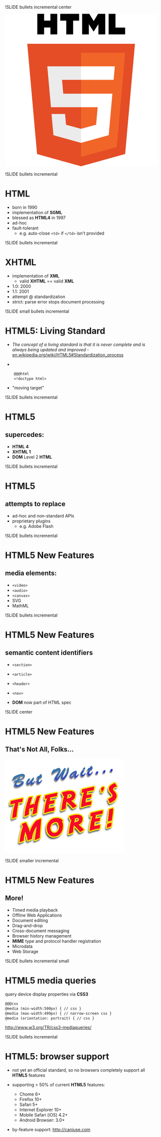 !SLIDE bullets incremental center

![html5 logo](500px-HTML5-logo.svg.png)

!SLIDE bullets incremental
# HTML

- born in 1990
- implementation of **SGML**
- blessed as **HTML4** in 1997
- ad-hoc
- fault-tolerant
  - e.g. auto-close `<td>` if `</td>` isn't provided

!SLIDE bullets incremental
# XHTML

- implementation of **XML**
    - valid **XHTML** == valid **XML**
- 1.0: 2000
- 1.1: 2001
- attempt @ standardization
- strict: parse error stops document processing

!SLIDE small bullets incremental
# HTML5: Living Standard

- *The concept of a living standard is that it is never complete and is always being updated and improved* - [en.wikipedia.org/wiki/HTML5#Standardization_process](http://en.wikipedia.org/wiki/HTML5#Standardization_process)

- 

        @@@html
        <!doctype html>

- "moving target"

!SLIDE bullets incremental
# HTML5
## supercedes:

- **HTML 4**
- **XHTML 1**
- **DOM** Level 2 **HTML**

!SLIDE bullets incremental
# HTML5
## attempts to replace

- ad-hoc and non-standard APIs
- proprietary plugins
    - e.g. Adobe Flash


!SLIDE bullets incremental
# HTML5 New Features
## media elements:

- `<video>`
- `<audio>`
- `<canvas>`
- SVG
- MathML

!SLIDE bullets incremental
# HTML5 New Features
## semantic content identifiers

- `<section>`
- `<article>`
- `<header>`
- `<nav>`

- **DOM** now part of HTML spec

!SLIDE center
# HTML5 New Features
## That's Not All, Folks...

![but wait, there's more!](but-wait.jpg)

!SLIDE smaller incremental
# HTML5 New Features
## More!

- Timed media playback
- Offline Web Applications
- Document editing
- Drag-and-drop
- Cross-document messaging
- Browser history management
- **MIME** type and protocol handler registration
- Microdata
- Web Storage

!SLIDE bullets incremental small
# HTML5 media queries

query device display properties via **CSS3**
    
    @@@css
    @media (min-width:500px) { // css }
    @media (max-width:499px) { // narrow-screen css }
    @media (orientation: portrait) { // css }


<http://www.w3.org/TR/css3-mediaqueries/>

!SLIDE bullets incremental
# HTML5: browser support

- not yet an official standard, so no browsers completely support all **HTML5** features

- supporting > 50% of current **HTML5** features:

    - Chome 6+
    - Firefox 10+
    - Safari 5+
    - Internet Explorer 10+
    - Mobile Safari (iOS) 4.2+
    - Android Browser: 3.0+

- by-feature support: <http://caniuse.com>


